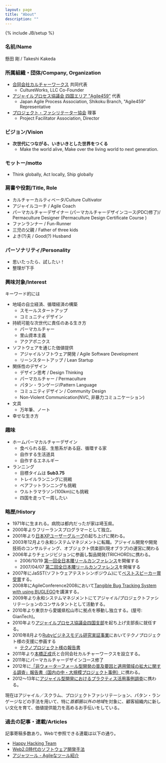 ```yaml
---
layout: page
title: "About"
description: ""
---
```

{% include JB/setup %}

### 名前/Name

懸田 剛 / Takeshi Kakeda

### 所属組織・団体/Company, Organization

- [合同会社カルチャーワークス](http://www.cultureworks.jp/)  共同代表
  - CultureWorks, LLC Co-Founder
- [アジャイルプロセス協議会 四国エリア "Agile459"](https://sites.google.com/site/agile459/) 代表
  - Japan Agile Process Association, Shikoku Branch, "Agile459" Representative
- [プロジェクト・ファシリテーター協会](http://www.pf-i.org/) 理事
  - Project Facilitator Association, Director

### ビジョン/Vision

- **次世代につながる、いきいきとした世界をつくる**
  - Make the world alive, Make over the living world to next generation.

### モットー/motto

- Think globally, Act locally, Ship globally

### 肩書や役割/Title, Role

- カルチャーカルティベータ/Culture Cultivator
- アジャイルコーチ / Agile Coach
- パーマカルチャーデザイナー (パーマカルチャーデザインコース(PDC)修了)/ Permaculture Designer (Permaculture Design Certificate Course )
- ファンランナー / Fun-Runner
- 三児の父親 / Father of three kids
- よき(?)夫 / Good(?) Husband

### パーソナリティ/Personality

- 思いたったら、試したい！
- 整理が下手

### 興味対象/Interest

キーワード的には

- 地域の自立経済、循環経済の構築
  - スモールスタートアップ
  - コミュニティデザイン
- 持続可能な次世代に責任のある生き方
  - パーマカルチャー
  - 里山資本主義
  - アクアポニクス
- ソフトウェアを通じた価値提供
  - アジャイルソフトウェア開発 / Agile Software Development
  - リーンスタートアップ / Lean Startup
- 関係性のデザイン
  - デザイン思考 / Design Thinking
  - パーマカルチャー / Permaculture
  - パタン・ランゲージ/Pattern Language
  - コミュニティデザイン / Community Design
  - Non-Violent Communication(NVC, 非暴力コミュニケーション)
- 文具
  - 万年筆、ノート
- 幸せな生き方

### 趣味

- ホームパーマカルチャーデザイン
  - 食べられる庭、生態系がある庭、循環する家
  - 自作する生活道具
  - 自作するエネルギー
- ランニング
  - 目標タイムは **Sub3.75**
  - トレイルランニングに挑戦
  - ベアフットランニングも挑戦
  - ウルトラマラソン(100km)にも挑戦
  - 四国を走って一周したい

### 略歴/History

- 1971年に生まれる。病院は都内だったが家は埼玉県。
- 2000年よりフリーランスプログラマーとして独立。
- 2001年より[日本XPユーザーグループ](http://xpjug.com/)の起ち上げに関わる。
- 2003年12月より永和システムマネジメントに転職。アジャイル開発や開発技術のコンサルティング、オブジェクト倶楽部l(現オブラブ)の運営に関わる
- 2006年よりチェンジビジョンに参画し製品開発(TRICHORD)に携わる。
  - 2006/10/19 [第一回全日本腰リールカンファレンス](http://itpro.nikkeibp.co.jp/article/NEWS/20061020/251372/)を開催する
  - 2007/04/07 [第二回全日本腰リールカンファレンス](http://goo.gl/T21LR)を開催する
- 2007年にJaSST(ソフトウェアテストシンポジウム)にて[ベストスピーカー賞受賞](http://jasst.jp/archives/jasst07e.html)する。
- 2008年にAgileConference2008において[Tangible Bug Tracking System with using BUGLEGO](http://www.slideshare.net/kkd/tangible-bug-tracking-using-lego-bricks-in-agile2008-toronto)を講演する。
- 2009年より永和システムマネジメントにてアジャイル/プロジェクトファシリテーションのコンサルタントとして活動する。
- 2010年より東京から愛媛県松山市に拠点を移動し独立する。(屋号: GianTech)。
- 2010年より[アジャイルプロセス協議会四国支部](https://sites.google.com/site/agile459/)を起ち上げ支部長に就任する。
- 2010年8月より[Rubyビジネスモデル研究実証事業](http://www.pref.shimane.lg.jp/sangyo/it/2010_04_ruby_business_model.html)においてテクノプロジェクト様の支援に参画する
  - [テクノプロジェクト様の報告書](http://www.tpj.co.jp/ruby/news/20110411.html)
- 2011年より[本橋正成](http://d.hatena.ne.jp/masanari/)氏と合同会社カルチャーワークスを設立する。
- 2011年にパーマカルチャーデザインコース修了
- 2012年に[「非ウォーターフォール型開発の普及要因と適用領域の拡大に関する調査」報告書（国内の中・大規模プロジェクト事例）](http://goo.gl/sI9nAk)に携わる。
- 2012〜13年に[アジャイル型開発におけるプラクティス活用事例調査](http://goo.gl/XEkH7)に携わる。

現在はアジャイル／スクラム、プロジェクトファシリテーション、パタン・ランゲージなどの手法を用いて、特に*首都圏以外の地域*を対象に、顧客組織内に新しい文化を育て、価値提供能力を高めるお手伝いをしている。

### 過去の記事・連載/Articles

記事寄稿多数あり。Webで参照できる連載は以下の通り。

- [Happy Hacking Team](http://enterprisezine.jp/author/50) 
- [Web2.0時代のソフトウェア開発手法](http://itpro.nikkeibp.co.jp/article/COLUMN/20060402/234199/)
- [アジャツール - Agileなツール紹介](http://www.objectclub.jp/technicaldoc/tools/agilertool/agilertool_top/)



